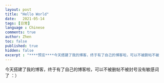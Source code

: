 ```yaml
---
layout: post
title: "Hello World"
date:   2021-05-14
tags: [日常]
language : Chinese
comments: true
author: Zhen
toc: false
published: true
hidden: false
excerpt : "****预览****今天搭建了我的博客，终于有了自己的博客啦，可以不被删帖不被封号没有敏感词了 ：）"
---
```

今天搭建了我的博客，终于有了自己的博客啦，可以不被删帖不被封号没有敏感词了 ：）
<!--stackedit_data:
eyJoaXN0b3J5IjpbLTE5MzcyMjQwMjEsODA5ODE0NjUwLC04ND
gzNDMyMjNdfQ==
-->
